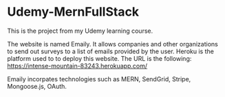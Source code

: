 # Udemy-MernFullStack

This is the project from my Udemy learning course. 

The website is named Emaily. It allows companies and other organizations to send out surveys to a list of emails provided by the user. Heroku is the platform used to to deploy this website. The URL is the following: https://intense-mountain-83243.herokuapp.com/

Emaily incorpates technologies such as MERN, SendGrid, Stripe, Mongoose.js, OAuth. 
